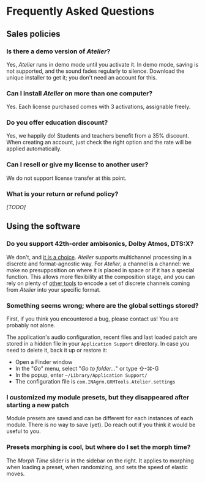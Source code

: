 # Frequently Asked Questions

## Sales policies

### Is there a demo version of _Atelier_?

Yes, _Atelier_ runs in demo mode until you activate it. In demo mode, saving is not supported, and
the sound fades regularly to silence. Download the unique installer to get it; you don't need an
account for this.

### Can I install _Atelier_ on more than one computer?

Yes. Each license purchased comes with 3 activations, assignable freely.

### Do you offer education discount?

Yes, we happily do! Students and teachers benefit from a 35% discount. When creating an
account, just check the right option and the rate will be applied automatically.

### Can I resell or give my license to another user?

We do not support license transfer at this point.

### What is your return or refund policy?

_[TODO]_

## Using the software

### Do you support 42th-order ambisonics, Dolby Atmos, DTS:X?

We don't, and [it is a choice](multichannel.md). _Atelier_ supports multichannel processing in a discrete and
format-agnostic way. For _Atelier_, a channel is a channel: we make no presupposition on where it is
placed in space or if it has a special function. This allows more flexibility at the composition
stage, and you can rely on plenty of [other tools](https://plugins.iem.at/) to encode a set of
discrete channels coming from _Atelier_ into your specific format.

### Something seems wrong; where are the global settings stored?

First, if you think you encountered a bug, please contact us! You are probably not alone.

The application's audio configuration, recent files and last loaded patch are stored in a hidden
file in your `Application Support` directory. In case you need to delete it, back it up or restore
it:

- Open a Finder window
- In the "_Go_" menu, select "_Go to folder..._" or type ⇧-⌘-G
- In the popup, enter `~/Library/Application Support/`
- The configuration file is `com.INAgrm.GRMTools.Atelier.settings`

### I customized my module presets, but they disappeared after starting a new patch

Module presets are saved and can be different for each instances of each module. There is no way to
save (yet). Do reach out if you think it would be useful to you.

### Presets morphing is cool, but where do I set the morph time?

The _Morph Time_ slider is in the sidebar on the right. It applies to morphing when loading a
preset, when randomizing, and sets the speed of elastic moves.
